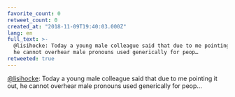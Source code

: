 ```yaml
---
favorite_count: 0
retweet_count: 0
created_at: "2018-11-09T19:40:03.000Z"
lang: en
full_text: >-
  @lisihocke: Today a young male colleague said that due to me pointing it out,
  he cannot overhear male pronouns used generically for peop…
retweeted: true
---
```


[@lisihocke](https://twitter.com/lisihocke): Today a young male colleague said
that due to me pointing it out, he cannot overhear male pronouns used
generically for peop…
